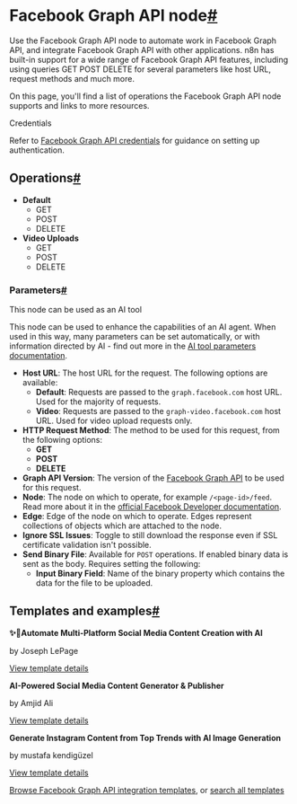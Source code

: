 [](https://github.com/n8n-io/n8n-docs/edit/main/docs/integrations/builtin/app-nodes/n8n-nodes-base.facebookgraphapi.md "Edit this page")

# Facebook Graph API node[#](#facebook-graph-api-node "Permanent link")

Use the Facebook Graph API node to automate work in Facebook Graph API, and integrate Facebook Graph API with other applications. n8n has built-in support for a wide range of Facebook Graph API features, including using queries GET POST DELETE for several parameters like host URL, request methods and much more.

On this page, you'll find a list of operations the Facebook Graph API node supports and links to more resources.

Credentials

Refer to [Facebook Graph API credentials](../../credentials/facebookgraph/) for guidance on setting up authentication.

## Operations[#](#operations "Permanent link")

*   **Default**
    *   GET
    *   POST
    *   DELETE
*   **Video Uploads**
    *   GET
    *   POST
    *   DELETE

### Parameters[#](#parameters "Permanent link")

This node can be used as an AI tool

This node can be used to enhance the capabilities of an AI agent. When used in this way, many parameters can be set automatically, or with information directed by AI - find out more in the [AI tool parameters documentation](../../../../advanced-ai/examples/using-the-fromai-function/).

*   **Host URL**: The host URL for the request. The following options are available:
    *   **Default**: Requests are passed to the `graph.facebook.com` host URL. Used for the majority of requests.
    *   **Video**: Requests are passed to the `graph-video.facebook.com` host URL. Used for video upload requests only.
*   **HTTP Request Method**: The method to be used for this request, from the following options:
    *   **GET**
    *   **POST**
    *   **DELETE**
*   **Graph API Version**: The version of the [Facebook Graph API](https://developers.facebook.com/docs/graph-api/changelog) to be used for this request.
*   **Node**: The node on which to operate, for example `/<page-id>/feed`. Read more about it in the [official Facebook Developer documentation](https://developers.facebook.com/docs/graph-api/using-graph-api).
*   **Edge**: Edge of the node on which to operate. Edges represent collections of objects which are attached to the node.
*   **Ignore SSL Issues**: Toggle to still download the response even if SSL certificate validation isn't possible.
*   **Send Binary File**: Available for `POST` operations. If enabled binary data is sent as the body. Requires setting the following:
    *   **Input Binary Field**: Name of the binary property which contains the data for the file to be uploaded.

## Templates and examples[#](#templates-and-examples "Permanent link")

**✨🤖Automate Multi-Platform Social Media Content Creation with AI**

by Joseph LePage

[View template details](https://n8n.io/workflows/3066-automate-multi-platform-social-media-content-creation-with-ai/)

**AI-Powered Social Media Content Generator & Publisher**

by Amjid Ali

[View template details](https://n8n.io/workflows/2950-ai-powered-social-media-content-generator-and-publisher/)

**Generate Instagram Content from Top Trends with AI Image Generation**

by mustafa kendigüzel

[View template details](https://n8n.io/workflows/2803-generate-instagram-content-from-top-trends-with-ai-image-generation/)

[Browse Facebook Graph API integration templates](https://n8n.io/integrations/facebook-graph-api/), or [search all templates](https://n8n.io/workflows/)